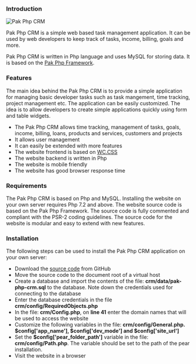 <h3>Introduction</h3>
<p id="pak-php-crm-screen"><img src="https://www.pakjiddat.pk/pakjiddat/ui/images/pak-php-crm.png" alt="Pak Php CRM"/></p>

<p>Pak Php CRM is a simple web based task management application. It can be used by web developers to keep track of tasks, income, billing, goals and more.</p>

<p>Pak Php CRM is written in Php language and uses MySQL for storing data. It is based on the <a href="https://www.pakjiddat.pk/articles/view/258/pak-php-framework">Pak Php Framework</a>.</p>

<h3>Features</h3>
<p>
The main idea behind the Pak Php CRM is to provide a simple application for managing basic developer tasks such as task mangement, time tracking, project management etc. The application can be easily customized. The idea is to allow developers to create simple applications quickly using form and table widgets.</p>

<ul>
<li>The Pak Php CRM allows time tracking, management of tasks, goals, income, billing, loans, products and services, customers and projects</li>
<li>It allows user management</li>
<li>It can easily be extended with more features</li>
<li>The website frontend is based on <a href="https://www.w3schools.com/w3css/default.asp">WC.CSS</a></li>
<li>The website backend is written in Php</li>
<li>The website is mobile friendly</li>
<li>The website has good browser response time</li>
</ul>

</p>

<h3>Requirements</h3>
<p>The Pak Php CRM is based on Php and MySQL. Installing the website on your own server requires Php 7.2 and above. The website source code is based on the Pak Php Framework. The source code is fully commented and compliant with the PSR-2 coding guidelines. The source code for the website is modular and easy to extend with new features.</p>

<h3>Installation</h3>
<p>The following steps can be used to install the Pak Php CRM application on your own server:</p>

<ul>
<li>Download the <a href="https://github.com/nadirlc/pak-php-crm.git">source code</a> from GitHub</li>
<li>Move the source code to the document root of a virtual host</li>
<li>Create a database and import the contents of the file: <b>crm/data/pak-php-crm.sql</b> to the database. Note down the credentials used for connecting to the database</li>
<li>Enter the database credentials in the file <b>crm/config/RequiredObjects.php</b></li>
<li>In the file: <b>crm/Config.php</b>, on <b>line 41</b> enter the domain names that will be used to access the website
<li>Customize the following variables in the file: <b>crm/config/General.php. $config['app_name'], $config['dev_mode'] and $config['site_url']</b></li>
<li>Set the <b>$config['pear_folder_path']</b> variable in the file: <b>crm/config/Path.php</b>. The variable should be set to the path of the pear installation.</li>
<li>Visit the website in a browser</li>
</ul>
